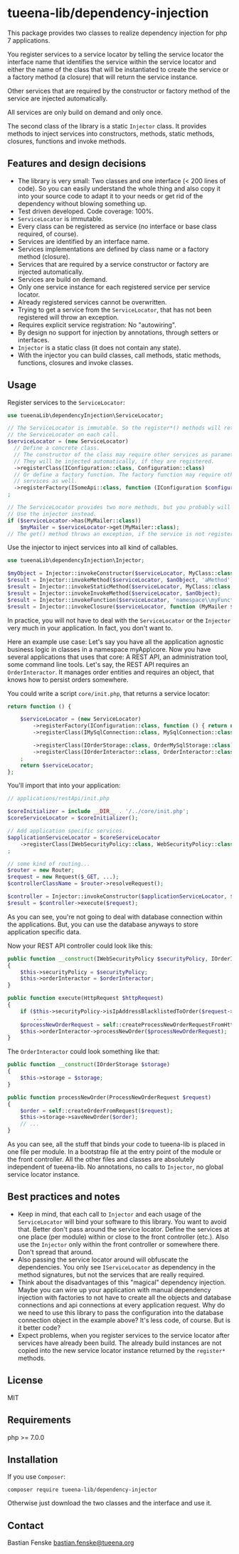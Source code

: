 tueena-lib/dependency-injection
===============================

This package provides two classes to realize dependency injection for php 7 applications.

You register services to a service locator by telling the service locator the interface name that
identifies the service within the service locator and either the name of the class that will be
instantiated to create the service or a factory method (a closure) that will return the service 
instance.

Other services that are required by the constructor or factory method of the service are injected automatically.

All services are only build on demand and only once.

The second class of the library is a static `Injector` class. It provides methods to inject
services into constructors, methods, static methods, closures, functions and invoke methods.

Features and design decisions
-----------------------------
* The library is very small: Two classes and one interface (< 200 lines of code). So you 
can easily understand the whole thing and also copy it into your source code to adapt it to
your needs or get rid of the dependency without blowing something up.
* Test driven developed. Code coverage: 100%.
* `ServiceLocator` is immutable.
* Every class can be registered as service (no interface or base class required, of course).
* Services are identified by an interface name.
* Services implementations are defined by class name or a factory method (closure).
* Services that are required by a service constructor or factory are injected automatically.
* Services are build on demand.
* Only one service instance for each registered service per service locator.
* Already registered services cannot be overwritten.
* Trying to get a service from the `ServiceLocator`, that has not been registered will
throw an exception.
* Requires explicit service registration: No "autowiring".
* By design no support for injection by annotations, through setters or interfaces.
* `Injector` is a static class (it does not contain any state).
* With the injector you can build classes, call methods, static methods, functions, closures and 
invoke classes.

Usage
-----
Register services to the `ServiceLocator`:

```php
use tueenaLib\dependencyInjection\ServiceLocator;

// The ServiceLocator is immutable. So the register*() methods will return new instances of
// the ServiceLocator on each call.
$serviceLocator = (new ServiceLocator)
  // Define a concrete class.
  // The constructor of the class may require other services as parameters.
  // They will be injected automatically, if they are registered.
  ->registerClass(IConfiguration::class, Configuration::class)
  // Or define a factory function. The factory function may require other
  // services as well.
  ->registerFactory(ISomeApi::class, function (IConfiguration $configuration) { return new SomeApi($configuration->getApiKey()); })
;

// The ServiceLocator provides two more methods, but you probably will never use them.
// Use the injector instead.
if ($serviceLocator->has(MyMailer::class))
	$myMailer = $serviceLocator->get(MyMailer::class);
// The get() method throws an exception, if the service is not registered.
```

Use the injector to inject services into all kind of callables.

```php
use tueenaLib\dependencyInjection\Injector;

$myObject = Injector::invokeConstructor($serviceLocator, MyClass::class);
$result = Injector::invokeMethod($serviceLocator, $anObject, 'aMethod');
$result = Injector::invokeStaticMethod($serviceLocator, MyClass::class, 'aStaticMethod');
$result = Injector::invokeInvokeMethod($serviceLocator, $anObject);
$result = Injector::invokeFunction($serviceLocator, 'namespace\\myFunction');
$result = Injector::invokeClosure($serviceLocator, function (MyMailer $mailer) { $mailer->sendSomeMessage(); });
```

In practice, you will not have to deal with the `ServiceLocator` or the `Injector` very much
in your application. In fact, you don't want to.

Here an example use case: Let's say you have all the application agnostic business logic in 
classes in a namespace myApp\core. Now you have several applications that uses that core:
A REST API, an administration tool, some command line tools. Let's say, the REST API 
requires an `OrderInteractor`. It manages order entities and requires an object, that knows
how to persist orders somewhere.

You could write a script `core/init.php`, that returns a service locator:

```php
return function () {

	$serviceLocator = (new ServiceLocator)
		->registerFactory(IConfiguration::class, function () { return new Configuration(__DIR__ . '/configuration/...'); })
		->registerClass(IMySqlConnection::class, MySqlConnection::class)

		->registerClass(IOrderStorage::class, OrderMySqlStorage::class)
		->registerClass(IOrderInteractor::class, OrderInteractor::class)
	;
	return $serviceLocator;
};
```

You'll import that into your application:

```php
// applications/restApi/init.php

$coreInitializer = include __DIR__ . '/../core/init.php';
$coreServiceLocator = $coreInitializer();

// Add application specific services.
$applicationServiceLocator = $coreServiceLocator
	->registerClass(IWebSecurityPolicy::class, WebSecurityPolicy::class)
;

// some kind of routing...
$router = new Router;
$request = new Request($_GET, ...);
$controllerClassName = $router->resolveRequest();

$controller = Injector::invokeConstructor($applicationServiceLocator, $controllerClassName);
$result = $controller->execute($request);
```

As you can see, you're not going to deal with database connection within the applications.
But, you can use the database anyways to store application specific data.

Now your REST API controller could look like this:

```php
public function __construct(IWebSecurityPolicy $securityPolicy, IOrderInteractor $orderInteractor)
{
	$this->securityPolicy = $securityPolicy;
	$this->orderInteractor = $orderInteractor;
}

public function execute(HttpRequest $httpRequest)
{
	if ($this->securityPolicy->isIpAddressBlacklistedToOrder($request->getIpAddress()))
		...
	$processNewOrderRequest = self::createProcessNewOrderRequestFromHttpRequest($httpRequest);
	$this->orderInteractor->processNewOrder($processNewOrderRequest);
}
```

The `OrderInteractor` could look something like that:

```php
public function __construct(IOrderStorage $storage)
{
	$this->storage = $storage;
}

public function processNewOrder(ProcessNewOrderRequest $request)
{
	$order = self::createOrderFromRequest($request);
	$this->storage->saveNewOrder($order);
	// ...
}
```

As you can see, all the stuff that binds your code to tueena-lib is placed in one
file per module. In a bootstrap file at the entry point of the module or the front
controller. All the other files and classes are absolutely independent of tueena-lib. 
No annotations, no calls to `Injector`, no global service locator instance.

Best practices and notes
------------------------
* Keep in mind, that each call to `Injector` and each usage of the `ServiceLocator`
  will bind your software to this library. You want to avoid that. Better don't pass
  around the service locator. Define the services at one place (per module) within or
  close to the front controller (etc.). Also use the `Injector` only within the
  front controller or somewhere there. Don't spread that around.
* Also passing the service locator around will obfuscate the dependencies. You only see
  `IServiceLocator` as dependency in the method signatures, but not the services that 
  are really required.
* Think about the disadvantages of this "magical" dependency injection. Maybe you
  can wire up your application with manual dependency injection with factories to
  not have to create all the objects and database connections and api connections at
  every application request. Why do we need to use this library to pass the
  configuration into the database connection object in the example above? It's less code,
  of course. But is it better code?
* Expect problems, when you register services to the service locator after services have
  already been build. The already build instances are not copied into the new service
  locator instance returned by the `register*` methods.

License
-------
MIT

Requirements
------------
php >= 7.0.0

Installation
------------
If you use `Composer`:
```
composer require tueena-lib/dependency-injector
```
Otherwise just download the two classes and the interface and use it.

Contact
-------
Bastian Fenske <bastian.fenske@tueena.org>
